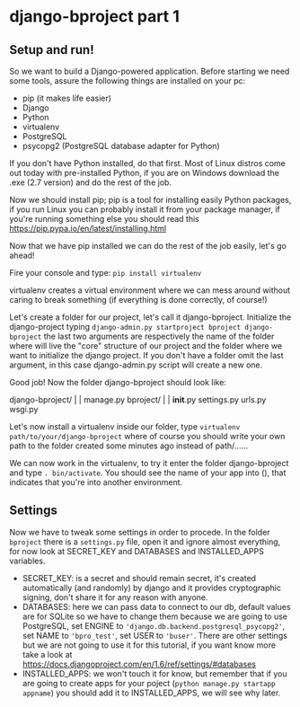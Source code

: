 django-bproject part 1
===============

Setup and run!
--------------

So we want to build a Django-powered application. Before starting we need some
tools, assure the following things are installed on your pc:
  * pip (it makes life easier)
  * Django
  * Python
  * virtualenv
  * PostgreSQL
  * psycopg2 (PostgreSQL database adapter for Python)

If you don't have Python installed, do that first. Most of Linux distros come
out today with pre-installed Python, if you are on Windows download the .exe (2.7
version) and do the rest of the job.

Now we should install pip; pip is a tool for installing easily Python packages, if
you run Linux you can probably install it from your package manager, if you're
running something else you should read this https://pip.pypa.io/en/latest/installing.html

Now that we have pip installed we can do the rest of the job easily, let's go ahead!

Fire your console and type:
`pip install virtualenv`

virtualenv creates a virtual environment where we can mess around without caring to break something (if
everything is done correctly, of course!)

Let's create a folder for our project, let's call it django-bproject. Initialize the django-project typing 
`django-admin.py startproject bproject django-bproject`
the last two arguments are respectively the name of the folder where will live the "core" structure
of our project and the folder where we want to initialize the django project. If you don't have a folder
omit the last argument, in this case django-admin.py script will create a new one.

Good job! Now the folder django-bproject should look like:

django-bproject/
               |
               |
               manage.py
               bproject/
                       |
                       |
		       __init__.py
		       settings.py
		       urls.py
		       wsgi.py



Let's now install a virtualenv inside our folder, type `virtualenv path/to/your/django-bproject` where of course
you should write your own path to the folder created some minutes ago instead of path/......

We can now work in the virtualenv, to try it enter the folder django-bproject and type `. bin/activate`. You should
see the name of your app into (), that indicates that you're into another environment.

Settings
----------
Now we have to tweak some settings in order to procede. In the folder `bproject` there is a `settings.py` file, open
it and ignore almost everything, for now look at SECRET_KEY and DATABASES and INSTALLED_APPS variables.
* SECRET_KEY: is a secret and should remain secret, it's created automatically (and randomly) by django and it provides
  cryptographic signing, don't share it for any reason with anyone.
* DATABASES: here we can pass data to connect to our db, default values are for SQLite so we have to change them because
  we are going to use PostgreSQL, set ENGINE to `'django.db.backend.postgresql_psycopg2'`, set NAME to `'bpro_test'`,
  set USER to `'buser'`. There are other settings but we are not going to use it for this tutorial, if you want know more
  take a look at https://docs.djangoproject.com/en/1.6/ref/settings/#databases
* INSTALLED_APPS: we won't touch it for know, but remember that if you are going to create apps for your poject (`python
  manage.py startapp appname`) you should add it to INSTALLED_APPS, we will see why later.
